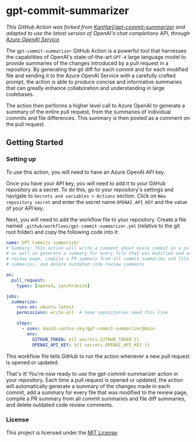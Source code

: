 # gpt-commit-summarizer

_This GitHub Action was forked from [KanHarI/gpt-commit-summarizer](https://github.com/KanHarI/gpt-commit-summarizer) and adapted to use the latest version of OpenAI's chat completions API, through [Azure OpenAI Service](https://learn.microsoft.com/en-us/azure/ai-services/openai/overview)._

The `gpt-commit-summarizer` GitHub Action is a powerful tool that harnesses the capabilities of OpenAI's state-of-the-art `GPT-4` large language model to provide summaries of the changes introduced by a pull request in a repository. By generating the git diff for each commit and for each modified file and sending it to the Azure OpenAI Service with a carefully crafted prompt, the action is able to produce concise and informative summaries that can greatly enhance collaboration and understanding in large codebases.

The action then performs a higher level call to Azure OpenAI to generate a summary of the entire pull request, from the summaries of individual commits and file differences. This summary is then posted as a comment on the pull request.

## Getting Started

### Setting up

To use this action, you will need to have an Azure OpenAI API key.

Once you have your API key, you will need to add it to your GitHub repository as a secret. To do this, go to your repository's settings and navigate to `Secrets and variables > Actions` section. Click on `New repository secret` and enter the secret name `OPENAI_API_KEY` and the value of your API key.

Next, you will need to add the workflow file to your repository. Create a file named `.github/workflows/gpt-commit-summarizer.yml` (relative to the git root folder) and copy the following code into it:

```yaml
name: GPT Commits summarizer
# Summary: This action will write a comment about every commit in a pull request, 
# as well as generate a summary for every file that was modified and add it to the
# review page, compile a PR summary from all commit summaries and file diff 
# summaries, and delete outdated code review comments

on:
  pull_request:
    types: [opened, synchronize]

jobs:
  summarize:
    runs-on: ubuntu-latest
    permissions: write-all  # Some repositories need this line

    steps:
      - uses: david-santos-sky/gpt-commit-summarizer@main
        env:
          GITHUB_TOKEN: ${{ secrets.GITHUB_TOKEN }}
          OPENAI_API_KEY: ${{ secrets.OPENAI_API_KEY }}
```

This workflow file tells GitHub to run the action whenever a new pull request is opened or updated.

That's it! You're now ready to use the gpt-commit-summarizer action in your repository. Each time a pull request is opened or updated, the action will automatically generate a summary of the changes made in each commit, add a summary for every file that was modified to the review page, compile a PR summary from all commit summaries and file diff summaries, and delete outdated code review comments.

### License

This project is licensed under the [MIT License](./LICENSE).

